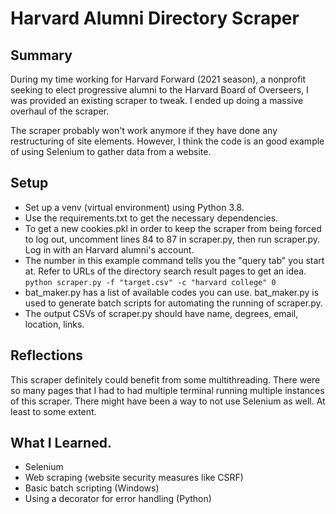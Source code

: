 # Harvard Alumni Directory Scraper
## Summary
During my time working for Harvard Forward (2021 season), a nonprofit seeking to elect progressive alumni to the Harvard Board of Overseers, I was provided an existing scraper to tweak. I ended up doing a massive overhaul of the scraper.

The scraper probably won't work anymore if they have done any restructuring of site elements. However, I think the code is an good example of using Selenium to gather data from a website.

## Setup
* Set up a venv (virtual environment) using Python 3.8.
* Use the requirements.txt to get the necessary dependencies.
* To get a new cookies.pkl in order to keep the scraper from being forced to log out, uncomment lines 84 to 87 in scraper.py, then run scraper.py. Log in with an Harvard alumni's account.
* The number in this example command tells you the "query tab" you start at. Refer to URLs of the directory search result pages to get an idea.<br/>
  `python scraper.py -f "target.csv" -c "harvard college" 0`
* bat_maker.py has a list of available codes you can use. bat_maker.py is used to generate batch scripts for automating the running of scraper.py. 
* The output CSVs of scraper.py should have name, degrees, email, location, links.

## Reflections
This scraper definitely could benefit from some multithreading. There were so many pages that I had to had multiple terminal running multiple instances of this scraper. There might have been a way to not use Selenium as well. At least to some extent.

## What I Learned.
* Selenium
* Web scraping (website security measures like CSRF)
* Basic batch scripting (Windows)
* Using a decorator for error handling (Python)
